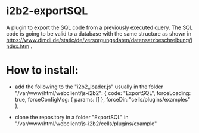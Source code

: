 # i2b2-exportSQL
A plugin to export the SQL code from a previously executed query. The SQL code is going to be valid to a database with the same structure as shown in https://www.dimdi.de/static/de/versorgungsdaten/datensatzbeschreibung/index.htm .

# How to install:

- add the following to the "i2b2_loader.js" usually in the folder "/var/www/html/webclient/js-i2b2":
  { code: "ExportSQL",
    forceLoading: true,
    forceConfigMsg: { params: [] },
    forceDir: "cells/plugins/examples"
  },

- clone the repository in a folder "ExportSQL" in "/var/www/html/webclient/js-i2b2/cells/plugins/example"
